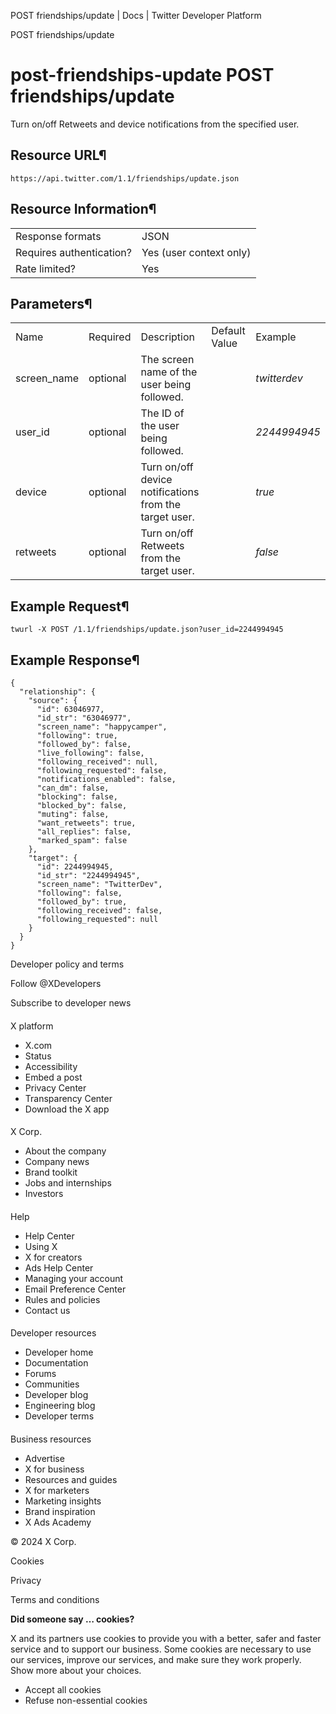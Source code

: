 
POST friendships/update | Docs | Twitter Developer Platform 

POST friendships/update

post-friendships-update
POST friendships/update
=======================

Turn on/off Retweets and device notifications from the specified
user.

Resource URL¶
-------------

`https://api.twitter.com/1.1/friendships/update.json`

Resource Information¶
---------------------

|  |  |
| --- | --- |
| Response formats | JSON |
| Requires authentication? | Yes (user context only) |
| Rate limited? | Yes |

Parameters¶
-----------

|  |  |  |  |  |
| --- | --- | --- | --- | --- |
| Name | Required | Description | Default Value | Example |
| screen\_name | optional | The screen name of the user being followed. |  | *twitterdev* |
| user\_id | optional | The ID of the user being followed. |  | *2244994945* |
| device | optional | Turn on/off device notifications from the target user. |  | *true* |
| retweets | optional | Turn on/off Retweets from the target user. |  | *false* |

Example Request¶
----------------

`twurl -X POST /1.1/friendships/update.json?user_id=2244994945`

Example Response¶
-----------------

```
{
  "relationship": {
    "source": {
      "id": 63046977,
      "id_str": "63046977",
      "screen_name": "happycamper",
      "following": true,
      "followed_by": false,
      "live_following": false,
      "following_received": null,
      "following_requested": false,
      "notifications_enabled": false,
      "can_dm": false,
      "blocking": false,
      "blocked_by": false,
      "muting": false,
      "want_retweets": true,
      "all_replies": false,
      "marked_spam": false
    },
    "target": {
      "id": 2244994945,
      "id_str": "2244994945",
      "screen_name": "TwitterDev",
      "following": false,
      "followed_by": true,
      "following_received": false,
      "following_requested": null
    }
  }
}
```

Developer policy and terms

Follow @XDevelopers

Subscribe to developer news

#### 
 X platform

* X.com
* Status
* Accessibility
* Embed a post
* Privacy Center
* Transparency Center
* Download the X app

#### 
 X Corp.

* About the company
* Company news
* Brand toolkit
* Jobs and internships
* Investors

#### 
 Help

* Help Center
* Using X
* X for creators
* Ads Help Center
* Managing your account
* Email Preference Center
* Rules and policies
* Contact us

#### 
 Developer resources

* Developer home
* Documentation
* Forums
* Communities
* Developer blog
* Engineering blog
* Developer terms

#### 
 Business resources

* Advertise
* X for business
* Resources and guides
* X for marketers
* Marketing insights
* Brand inspiration
* X Ads Academy

 © 2024 X Corp.

Cookies

Privacy

Terms and conditions

**Did someone say … cookies?**  

 X and its partners use cookies to provide you with a better, safer and
 faster service and to support our business. Some cookies are necessary to use
 our services, improve our services, and make sure they work properly.
 Show more about your choices.

* Accept all cookies
* Refuse non-essential cookies